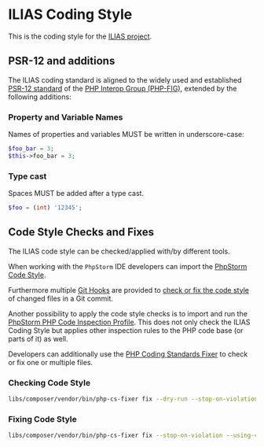 # ILIAS Coding Style

This is the coding style for the [ILIAS project](https://github.com/ILIAS-eLearning/ILIAS).

## PSR-12 and additions

The ILIAS coding standard is aligned to the widely used and established [PSR-12 standard](https://www.php-fig.org/psr/psr-12/)
of the [PHP Interop Group (PHP-FIG)](https://www.php-fig.org/), extended by the
following additions:

### Property and Variable Names

Names of properties and variables MUST be written in underscore-case:

```php
$foo_bar = 3;
$this->foo_bar = 3;

```

### Type cast

Spaces MUST be added after a type cast.

```php
$foo = (int) '12345';
```

## Code Style Checks and Fixes

The ILIAS code style can be checked/applied with/by different tools.

When working with the `PhpStorm` IDE developers can import the
[PhpStorm Code Style](./code-style-configs/php-storm.xml).

Furthermore multiple [Git Hooks](./git-hooks.md) are provided
to [check or fix the code style](https://github.com/ILIAS-eLearning/DeveloperTools/tree/master/git_hooks/hooks/code-style)
of changed files in a Git commit.

Another possibility to apply the code style checks is to import and run
the [PhpStorm PHP Code Inspection Profile](./inspection-configs/php-storm-php-inspections.xml).
This does not only check the ILIAS Coding Style but applies other inspection
rules to the PHP code base (or parts of it) as well. 

Developers can additionally use the [PHP Coding Standards Fixer](https://github.com/FriendsOfPHP/PHP-CS-Fixer)
to check or fix one or multiple files.

### Checking Code Style

```bash
libs/composer/vendor/bin/php-cs-fixer fix --dry-run --stop-on-violation --using-cache=no --diff --config=./CI/PHP-CS-Fixer/code-format.php_cs [FILE]
```
### Fixing Code Style

```bash
libs/composer/vendor/bin/php-cs-fixer fix --stop-on-violation --using-cache=no --diff --config=./CI/PHP-CS-Fixer/code-format.php_cs [FILE]
```
